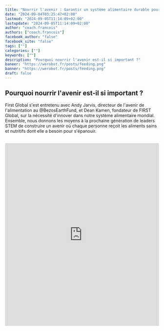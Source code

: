 ```yaml
---
title: "Nourrir l'avenir : Garantir un système alimentaire durable pour tous | FGC2024Athènes"
date: "2024-09-04T03:25:47+02:00"
lastmod: "2024-09-05T11:14:09+02:00"
lastupdate: "2024-09-05T11:14:09+02:00"
author: "coach.francois"
authors: ["coach.francois"]
facebook_author: "false"
facebook_site: "false"
tags: [""]
categories: [""]
keywords: [""]
description: "Pourquoi nourrir l'avenir est-il si important ?"
baneer: "https://werobot.fr/posts/feeding.png"
banner: "https://werobot.fr/posts/feeding.png"
draft: false
---
```

## Pourquoi nourrir l'avenir est-il si important ?

First Global s'est entretenu avec Andy Jarvis, directeur de l'avenir de l'alimentation au @BezosEarthFund, et Dean Kamen, fondateur de FIRST Global, sur la nécessité d'innover dans notre système alimentaire mondial. Ensemble, nous donnons les moyens à la prochaine génération de leaders STEM de construire un avenir où chaque personne reçoit les aliments sains et nutritifs dont elle a besoin pour s'épanouir.


<br>
<iframe class="youtube-player" width="100%" height="597" src="https://www.youtube.com/embed/sHjTb3ARgUo?hl=fr&amp;iv_load_policy=1&amp;iv_lang_pref=fr&amp;  version=3&amp;rel=1&amp;showsearch=0&amp;showinfo=1&amp;fs=1&amp;autohide=2&amp;wmode=transparent" allowfullscreen="true" style="border:0;" sandbox="allow-scripts allow-same-origin allow-popups allow-presentation allow-popups-to-escape-sandbox"></iframe>








